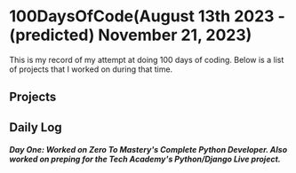 # 100DaysOfCode(August 13th 2023 -(predicted) November 21, 2023)
 This is my record of my attempt at doing 100 days of coding. Below is a list of projects that I worked on during that time.

<h2>Projects</h2>


<h2>Daily Log</h2>
<h5>Day One: Worked on Zero To Mastery's Complete Python Developer. Also worked on preping for the Tech Academy's Python/Django Live project.</h5>
